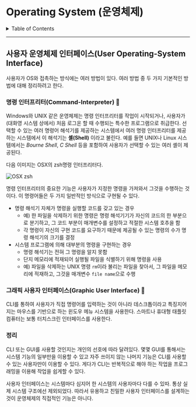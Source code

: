 <h1>Operating System (운영체제)</h1>

<details>
<summary>Table of Contents</summary>

- [사용자 운영체제 인터페이스(User Operating-System Interface)](#사용자-운영체제-인터페이스user-operating-system-interface)
  - [명령 인터프리터(Command-Interpreter) 🔗](#명령-인터프리터command-interpreter-)
  - [그래픽 사용자 인터페이스(Graphic User Interface) 🔗](#그래픽-사용자-인터페이스graphic-user-interface-)
  - [정리](#정리)

</details>

---

## 사용자 운영체제 인터페이스(User Operating-System Interface)
사용자가 OS와 접촉하는 방식에는 여러 방법이 있다. 여러 방법 중 두 가지 기본적인 방법에 대해 정리하려고 한다. 

### 명령 인터프리터(Command-Interpreter) 🔗
Windows와 UNIX 같은 운영체제는 명령 인터프리터를 작업이 시작되거나, 사용자가(대화영 시스템 상에서) 처음 로그온 할 때 수행되는 특수한 프로그램으로 취급한다. 
선택할 수 있는 여러 명령어 해석기를 제공하는 시스템에서 여러 명령 인터프리터를 제공하는 시스템에서 이 해석기는 **셸(Shell)** 이라고 불린다.
예를 들면 UNIX나 Linux 시스템에서는 *Bourne Shell*, *C Shell* 등을 포함하여 사용자가 선택할 수 있는 여러 셸이 제공된다.

다음 이미지는 OSX의 zsh명령 인터프리터다.

![OSX zsh](https://user-images.githubusercontent.com/45463495/155632574-6f9f45a0-1d74-472a-a189-1921abe5bd8b.png)


명령 인터프리터의 중요한 기능은 사용자가 지정한 명령을 가져와서 그것을 수행하는 것이다. 이 명령어들은 두 가지 일반적인 방식으로 구현될 수 있다.

- 명령 해석기 자체가 명령을 실행할 코드를 갖고 있는 경우
  - 예) 한 파일을 삭제하기 위한 명령은 명령 해석기기가 자신의 코드의 한 부분으로 분기하고, 그 코드 부분이 매개변수를 설정하고 적절한 시스템 호추을 함
  - 각 명령이 자신의 구현 코드를 요구하기 때문에 제공될 수 있는 명령의 수가 명령 해석기의 크기를 결정
- 시스템 프로그램에 의해 대부분의 명령을 구현하는 경우
  - 명령 해석기는 전혀 그 명령을 알지 못함
  - 단지 메모리에 적재되어 실행될 파일을 식별하기 위해 명령을 사용
  - 예) 파일을 삭제하는 UNIX 명령 `rm`이라 불리는 파일을 찾아서, 그 파일을 메모리에 적재하고, 그것을 매개변수 `file name`으로 수행

### 그래픽 사용자 인터페이스(Graphic User Interface) 🔗
CLI를 통하여 사용자가 직접 명령어를 입력하는 것이 아니라 데스크톱이라고 특징지어지는 마우스를 기반으로 하는 윈도우 메뉴 시스템을 사용한다. 스마트나 휴대형 태플릿 컴퓨터는 보통 터치스크린 인터페이스를 사용한다.

### 정리
CLI 또는 GUI를 사용할 것인지는 개인의 선호에 따라 달려있다. 몇몇 GUI를 통해서는 시스템 기능의 일부만을 이용할 수 있고 자주 쓰이지 않는 나머지 기능은 CLI를 사용할 수 있는 사용자만이 이용할 수 있다. 게다가 CLI는 반복적으로 해야 하는 작업을 프로그래밍을 이용해 작업을 쉽게할 수 있다.

사용자 인터페이스는 시스템마다 심지어 한 시스템의 사용자마다 다를 수 있따. 통상 실제 시스템 구조에선 제외되었다. 따라서 유용하고 친밀한 사용자 인터페이스를 설계하는 것이 운영체제의 직접적인 기능은 아니다.